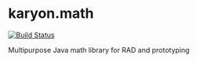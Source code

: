 karyon.math
=========
[![Build Status](https://travis-ci.org/kmchugh/Karyon.png)](https://travis-ci.org/kmchugh/karyon.math)

Multipurpose Java math library for RAD and prototyping
